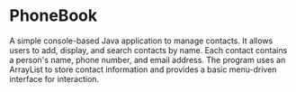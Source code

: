 # PhoneBook
A simple console-based Java application to manage contacts. It allows users to add, display, and search contacts by name. Each contact contains a person's name, phone number, and email address. The program uses an ArrayList to store contact information and provides a basic menu-driven interface for interaction.
